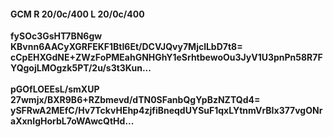 #### GCM R 20/0c/400 L 20/0c/400
**fySOc3GsHT7BN6gw**<br/>**KBvnn6AACyXGRFEKF1BtI6Et/DCVJQvy7MjclLbD7t8=**<br/>**cCpEHXGdNE+ZWzFoPMEahGNHGhY1eSrhtbewoOu3JyV1U3pnPn58R7FYQgojLMOgzk5PT/2u/s3t3Kun...**<br/><br/>
**pGOfLOEEsL/smXUP**<br/>**27wmjx/BXR9B6+RZbmevd/dTN0SFanbQgYpBzNZTQd4=**<br/>**ySFRwA2MEfC/Hv7TckvHEhp4zjfiBneqdUYSuF1qxLYtnmVrBIx377vgONraXxnIgHorbL7oWAwcQtHd...**